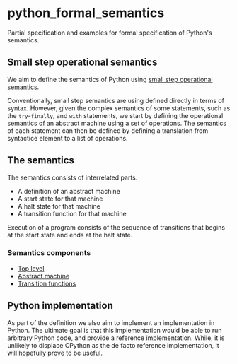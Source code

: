 # python_formal_semantics

Partial specification and examples for formal specification of Python's semantics.

## Small step operational semantics

We aim to define the semantics of Python using [small step operational semantics](https://en.wikipedia.org/wiki/Operational_semantics#Small-step_semantics).

Conventionally, small step semantics are using defined directly in terms of syntax.
However, given the complex semantics of some statements, such as the `try`-`finally`, and `with` statements, we start by defining the operational semantics of an abstract machine using a set of operations. The semantics of each statement can then be defined by defining a translation from syntactice element to a list of operations.

## The semantics

The semantics consists of interrelated parts.

* A definition of an abstract machine
* A start state for that machine
* A halt state for that machine
* A transition function for that machine

Execution of a program consists of the sequence of transitions that begins at the start state and ends at the halt state.

### Semantics components

* [Top level](.overview.md)
* [Abstract machine](./machine.md)
* [Transition functions](.operations.md)


## Python implementation

As part of the definition we also aim to implement an implementation in Python.
The ultimate goal is that this implementation would be able to run arbitrary Python code,
and provide a reference implementation. While, it is unlikely to displace CPython as the de facto reference implementation, it will hopefully prove to be useful.
